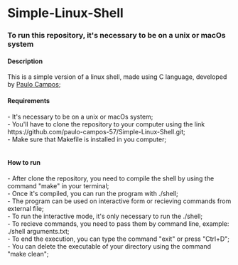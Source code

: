 # Simple-Linux-Shell
<h3>To run this repository, it's necessary to be on a unix or macOs system</h3>
<h4>Description</h4>
This is a simple version of a linux shell, made using C language, developed by <a href="" target="_blank">Paulo Campos</a>;
<h4>Requirements</h4>
<table>
  <tr>- It's necessary to be on a unix or macOs system;</tr><br>
  <tr>- You'll have to clone the repository to your computer using the link https://github.com/paulo-campos-57/Simple-Linux-Shell.git;</tr><br>
  <tr>- Make sure that Makefile is installed in you computer;</tr><br>
</table>
<h4>How to run</h4>
<table>
  <tr>- After clone the repository, you need to compile the shell by using the command "make" in your terminal;</tr><br>
  <tr>- Once it's compiled, you can run the program with ./shell;</tr><br>
  <tr>- The program can be used on interactive form or recieving commands from external file;</tr><br>
  <tr>- To run the interactive mode, it's only necessary to run the ./shell;</tr><br>
  <tr>- To recieve commands, you need to pass them by command line, example: ./shell arguments.txt;</tr><br>
  <tr>- To end the execution, you can type the command "exit" or press "Ctrl+D";</tr><br>
  <tr>- You can delete the executable of your directory using the command "make clean";</tr><br>
</table>

